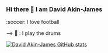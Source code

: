 ### Hi there 👋 I am David Akin-James

<!--
**DavidAkinJames/DavidAkinJames** is a ✨ _special_ ✨ repository because its `README.md` (this file) appears on your GitHub profile.

Here are some ideas to get you started:

- 🔭 I’m currently working on becoming the best version of myself.
 - 🌱 I’m addicted to learning and growing every day.
- 🌱 I’m currently learning React and NodeJS
- 💬 Ask me about ...
- 📫 How to reach me:
-  :bulb: [DEV](https://dev.to/davidakinjames)
-  :office: [LinkedIn](https://www.linkedin.com/in/akinwande-david-akin-james-58b411198/)
-  :speech_balloon: [FACEBOOK](https://web.facebook.com/david.akinjames.5/)
- ⚡ Fun fact: ...
--> :soccer: I love football
--> :drum: : I play the drums

[![David Akin-James GitHub stats](https://github-readme-stats.vercel.app/api?username=DavidAkinJames)](https://github.com/anuraghazra/github-readme-stats)
